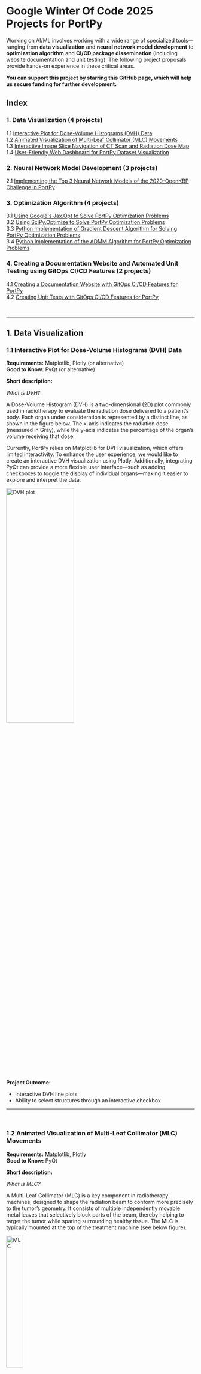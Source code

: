 # Google Winter Of Code 2025 Projects for PortPy

Working on AI/ML involves working with a wide range of specialized tools—ranging from **data visualization** and **neural network model development** to **optimization algorithm** and **CI/CD package dissemination** (including website documentation and unit testing). The following project proposals provide hands-on experience in these critical areas.

**You can support this project by starring this GitHub page, which will help us secure funding for further development.**

## Index
### 1. Data Visualization (4 projects)
  1.1 [Interactive Plot for Dose-Volume Histograms (DVH) Data](#dvh)  
  1.2 [Animated Visualization of Multi-Leaf Collimator (MLC) Movements](#mlc)  
  1.3 [Interactive Image Slice Navigation of CT Scan and Radiation Dose Map](#dose)  
  1.4 [User-Friendly Web Dashboard for PortPy Dataset Visualization](#dashboard)    

### 2. Neural Network Model Development (3 projects)
  2.1 [Implementing the Top 3 Neural Network Models of the 2020-OpenKBP Challenge in PortPy](#openkbp)  

### 3. Optimization Algorithm (4 projects)
  3.1 [Using Google's Jax.Opt to Solve PortPy Optimization Problems](#JaxOpt)  
  3.2 [Using SciPy.Optimize to Solve PortPy Optimization Problems](#SciPy)  
  3.3 [Python Implementation of Gradient Descent Algorithm for Solving PortPy Optimization Problems](#PyGrad)  
  3.4 [Python Implementation of the ADMM Algorithm for  PortPy Optimization Problems](#PyADMM)    

### 4. Creating a Documentation Website and Automated Unit Testing using GitOps CI/CD Features (2 projects)
  4.1 [Creating a Documentation Website with GitOps CI/CD Features for PortPy](#website)  
  4.2 [Creating Unit Tests with GitOps CI/CD Features for PortPy](#unittest)

<br/>

---
## 1. Data Visualization
<h3 id="dvh"> 1.1 Interactive Plot for Dose-Volume Histograms (DVH) Data </h3>

**Requirements:** Matplotlib, Plotly (or alternative)  
**Good to Know:** PyQt (or alternative)  

**Short description:**

_What is DVH?_

A Dose-Volume Histogram (DVH) is a two-dimensional (2D) plot commonly used in radiotherapy to evaluate the radiation dose delivered to a patient’s body. Each organ under consideration is represented by a distinct line, as shown in the figure below. The x-axis indicates the radiation dose (measured in Gray), while the y-axis indicates the percentage of the organ’s volume receiving that dose.

Currently, PortPy relies on Matplotlib for DVH visualization, which offers limited interactivity. To enhance the user experience, we would like to create an interactive DVH visualization using Plotly. Additionally, integrating PyQt can provide a more flexible user interface—such as adding checkboxes to toggle the display of individual organs—making it easier to explore and interpret the data.

<img src="../images/dvh-example.png" alt="DVH plot" width="60%" height="40%">

**Project Outcome:**  
- Interactive DVH line plots
- Ability to select structures through an interactive checkbox

---

<br/>

<h3 id="MLC"> 1.2 Animated Visualization of Multi-Leaf Collimator (MLC) Movements </h3>

**Requirements:** Matplotlib, Plotly  
**Good to Know:** PyQt 

**Short description:**

_What is MLC?_

A Multi-Leaf Collimator (MLC) is a key component in radiotherapy machines, designed to shape the radiation beam to conform more precisely to the tumor’s geometry. It consists of multiple independently movable metal leaves that selectively block parts of the beam, thereby helping to target the tumor while sparing surrounding healthy tissue. The MLC is typically mounted at the top of the treatment machine (see below figure).

<img src="../WOC/MLC-2.png" alt="MLC" width="30%" height="30%">

Current State: MLC movements are currently displayed as a series of static Matplotlib images. Our goal is to create an interactive, animated visualization using Plotly to show leaf movements in real-time  (e.g., something like [MLC_Movement](https://github.com/PortPy-Project/PortPy/blob/master/WOC/MLC_Movement.mp4))


<img src="../images/MLC.png" alt="MLC" width="60%" height="40%">

**Project Outcome:**  
- Animated MLC movements 

<br/>

---


<h3 id="dose"> 1.3 Interactive Image Slice Navigation of CT Scan and Radiation Dose Map </h3>

**Requirements:** Matplotlib, Plotly or PyVista

**Good to Know:** PyQt 

**Short description:**

_What is dose distribution map?_

A dose distribution map is a three-dimensional, color-coded image overlaid on a CT scan, illustrating how radiation is delivered throughout the patient’s body (see the figure below). By examining different slices of the CT scan, users can visualize the spatial variations of the radiation dose.

Currently, PortPy relies on Matplotlib for visualization, requiring users to manually input the slice number as a function argument. We would like to create a more interactive experience by incorporating Plotly or PyVista. With these tools, we can implement a slider bar that allows users to navigate through CT slices intuitively. In addition, integrating PyQt can further enhance the interface, providing more interactive and user-friendly controls.

<img src="../images/dose_distribution.png" alt="Dose distribution" width="60%" height="40%">

**Project Outcome:**  
- View and explore dose maps interactively.
- Gain hands-on experience with medical imaging visualization.


<br/>

---

<h3 id="dashboard"> 1.4 User-Friendly Web Dashboard for PortPy Dataset Visualization </h3>

**Requirements:** Matplotlib, Plotly (or alternative)  
**Good to Know:** Dash

**Short description:**

_What does PortPy Data consist of?_

PortPy includes a benchmark dataset of 50 lung patients and we keep expanding this dataset. Each patient’s data consists of metadata, stored as small JSON files, and actual data, stored as large HDF5 files. Only the metadata is needed for visualization and for displaying information such as the patient list, disease site, number of beams, and more.

Current Status: PortPy currently uses static Pandas DataFrames (see figure below) to display patient data, which limits interactivity and exploration. Our goal is to create an interactive, web-based dashboard using Plotly and Dash. This will enable users to more easily visualize and explore different aspects of the dataset.


![Dashboard Example](../images/dashboard.png)

**Project Outcome:**  
- Interactive Web-based dashboard to visualize PortPy dataset 
- Enable search, filter, and expand capabilities for metadata exploration.


<br/>

---

## 2. Neural Network Model Development


<h3 id="openkbp"> 2.1 Implementing the Top 3 Neural Network Models of the 2020-OpenKBP Challenge in PortPy </h3>

**Requirements:** Proficiency in PyTorch, GPU-based training  
**Good to Know:** Keras, medical imaging concepts  

**Short description:**
In 2020, the American Association of Physicists in Medicine (AAPM) hosted a grand challenge named OpenKBP to develop neural network models capable of predicting delivered radiation dose from patient’s CT scan and organ masks. Such a model could significantly improve radiotherapy workflow. The top 3 models are available in the [OpenKBP-GitHub](https://github.com/ababier/open-kbp) repository.

Current Status: The PortPy.AI module currently implements a dose prediction pipeline using a basic U-Net model (see [Jupyter Notebook](https://github.com/PortPy-Project/PortPy/blob/master/examples/imrt_dose_prediction.ipynb)). We would like to integrate the top three network architectures from the 2020 challenge into the PortPy.AI module, and adapt them for training and testing with the PortPy benchmark dataset.

**Project Outcome:**  
- Train and implement a state-of-the-art dose prediction models. 
- Enhance workflows by radiotherapy dose prediction.


<br/>

---


## 3. Optimization Algorithm
<h3 id="JaxOpt"> 3.1 Using Google's Jax.Opt to Solve PortPy Optimization Problems </h3>

**Requirements:** Proficiency in Python/NumPy, familiarity with optimization algorithms

**Good to Know:** Jax.Opt, SciPy  

**Short description:**
Radiotherapy involves finding an optimal set of radiation beam parameters for each patient. This process leads to large-scale optimization problems, typically formulated as Minimize f(x) subject to g(x) ≤ 0, which must be solved efficiently.

Current Status: PortPy currently uses the open-source library [CVXPy](https://www.cvxpy.org/) to solve these problems. We would like to investigate the potential benefits of employing Google’s Jax.Opt, which may offer improved speed and scalability especially on GPU. This involves trying different optimization algorithms offered by Jax.Opt (projected gradient descent, least-square, ADMM). 

**Project Outcome:**  
- Implement different algorithms from Jax.Opt and compare their performances against CVXPy

<br/>

---

<h3 id="SciPy"> 3.2 Using SciPy.Optimize to Solve PortPy Optimization Problems </h3>

**Requirements:** Proficiency in Python, NumPy, SciPy

**Good to Know:** optimization algorithms  

**Short description:**

This project is similar to the previous one, however, instead of Jax.Opt, we would like to investigate the potential benefits of the optimization algorithms offered by SciPy.Optimize 

**Project Outcome:**  
- Implement different algorithms from SciPy.Optimize  and compare their performances against CVXPy
<br/>

<h3 id="PyGrad"> 3.3 Python Implementation of Gradient Descent Algorithm for Solving PortPy Optimization Problems </h3>

**Requirements:** Proficiency in Python, Gradient Descent Algorithm, NumPy 

**Good to Know:** JAX

**Short description:**

This project is similar to the previous ones; however, instead of relying on existing packages like Jax.Opt or SciPy, we aim to directly implement the gradient descent algorithm in Python. Ideally, we will leverage Jax’s capabilities—such as automatic differentiation and JIT compilation—to accelerate computations, but we will not use Jax.Opt to solve the problem.

**Project Outcome:**  
- Implement gradient descent algorithm in Python and compare the performance against CVXPy

<br/>

<h3 id="PyADMM"> 3.4 Python Implementation of the ADMM Algorithm for  PortPy Optimization Problems </h3>

**Requirements:** Proficiency in Python, ADMM 

**Good to Know:** JAX, CUDA, PyTorch, optimization techniques  

**Short description:**

This project is similar to the previous one; however, instead of using gradient descent, we will investigate the ADMM algorithm. Ideally, we will leverage Jax’s capabilities—such as automatic differentiation and JIT compilation—to accelerate computations, without relying on Jax.Opt to solve the problem

**Project Outcome:**  
- Implement ADMM algorithm in Python and compare the performance against CVXPy

<br/>


## 4. Creating documentation website and unit testing using GitOps CI/CD featurs
<h3 id="website"> 4.1 Creating a Documentation Website with CI/CD Features for PortPy </h3>

**Requirements:** Markdown 

**Good to Know:** reStructuredText, Sphinx, CI/CD

**Short description:**
Design and build a documentation website for PortPy using the Sphinx tool (see [YouTube-Sphinx-Crash-Course](https://www.youtube.com/watch?v=UourHBDZuR0) for a brief introduction). The website will resemble the [CVXPy-Website](https://www.cvxpy.org/) website but will feature different content (see the figures below for our initial website sketch). Ideally, we aim to incorporate modern GitOps CI/CD technology to enable easy and automated website updates in the future.

![Website Example](../images/web_1.png)
![Website Example](../images/web_2.png)
![Website Example](../images/web_3.png)
![Website Example](../images/web_4.png)
![Website Example](../images/web_5.png)

**Project Outcome:**  
- Create a visually appealing and user-friendly website.
- Gain hands-on experience with web development.

<br/>


<h3 id="unittest"> 4.2 Creating Unit Tests with GitOps CI/CD Features for PortPy </h3>

**Requirements:** Python

**Good to Know:** PyTest, CI/CD

**Short description:**
Develop automated unit tests using the PyTest framework and few patients from the PortPy dataset. Additionally, integrate GitOps CI/CD technology to enable automatic testing for new releases, ensuring continuous quality and reliability of the PortPy project.

**Project Outcome:**  
- Implementation of unit tests integrated with GitOps CI/CD technology to ensure continuous quality checks for new releases.

<br/>

---
